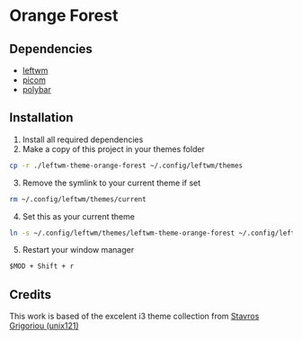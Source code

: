 # Orange Forest

## Dependencies

- [leftwm](https://github.com/leftwm/leftwm)
- [picom](https://github.com/yshui/picom)
- [polybar](https://github.com/polybar/polybar)

## Installation

1. Install all required dependencies
2. Make a copy of this project in your themes folder

```BASH
cp -r ./leftwm-theme-orange-forest ~/.config/leftwm/themes
```

3. Remove the symlink to your current theme if set

```BASH
rm ~/.config/leftwm/themes/current
```
4. Set this as your current theme

```BASH
ln -s ~/.config/leftwm/themes/leftwm-theme-orange-forest ~/.config/leftwm/themes/current
```

5. Restart your window manager

```Default shortcut
$MOD + Shift + r
```
## Credits

This work is based of the excelent i3 theme collection from [Stavros Grigoriou (unix121)](https://github.com/unix121)
